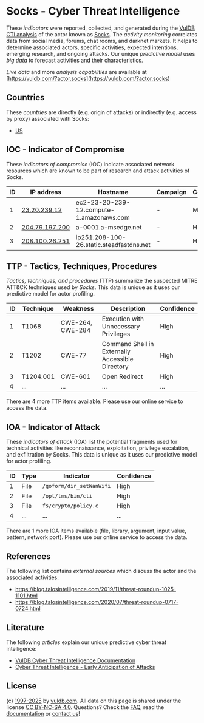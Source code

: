 # Socks - Cyber Threat Intelligence

These _indicators_ were reported, collected, and generated during the [VulDB CTI analysis](https://vuldb.com/?kb.cti) of the actor known as [Socks](https://vuldb.com/?actor.socks). The _activity monitoring_ correlates data from social media, forums, chat rooms, and darknet markets. It helps to determine associated actors, specific activities, expected intentions, emerging research, and ongoing attacks. Our unique _predictive model_ uses _big data_ to forecast activities and their characteristics.

_Live data_ and more _analysis capabilities_ are available at [https://vuldb.com/?actor.socks](https://vuldb.com/?actor.socks)

## Countries

These _countries_ are directly (e.g. origin of attacks) or indirectly (e.g. access by proxy) associated with Socks:

* [US](https://vuldb.com/?country.us)

## IOC - Indicator of Compromise

These _indicators of compromise_ (IOC) indicate associated network resources which are known to be part of research and attack activities of Socks.

ID | IP address | Hostname | Campaign | Confidence
-- | ---------- | -------- | -------- | ----------
1 | [23.20.239.12](https://vuldb.com/?ip.23.20.239.12) | ec2-23-20-239-12.compute-1.amazonaws.com | - | Medium
2 | [204.79.197.200](https://vuldb.com/?ip.204.79.197.200) | a-0001.a-msedge.net | - | High
3 | [208.100.26.251](https://vuldb.com/?ip.208.100.26.251) | ip251.208-100-26.static.steadfastdns.net | - | High

## TTP - Tactics, Techniques, Procedures

_Tactics, techniques, and procedures_ (TTP) summarize the suspected MITRE ATT&CK techniques used by _Socks_. This data is unique as it uses our predictive model for actor profiling.

ID | Technique | Weakness | Description | Confidence
-- | --------- | -------- | ----------- | ----------
1 | T1068 | CWE-264, CWE-284 | Execution with Unnecessary Privileges | High
2 | T1202 | CWE-77 | Command Shell in Externally Accessible Directory | High
3 | T1204.001 | CWE-601 | Open Redirect | High
4 | ... | ... | ... | ...

There are 4 more TTP items available. Please use our online service to access the data.

## IOA - Indicator of Attack

These _indicators of attack_ (IOA) list the potential fragments used for technical activities like reconnaissance, exploitation, privilege escalation, and exfiltration by Socks. This data is unique as it uses our predictive model for actor profiling.

ID | Type | Indicator | Confidence
-- | ---- | --------- | ----------
1 | File | `/goform/dir_setWanWifi` | High
2 | File | `/opt/tms/bin/cli` | High
3 | File | `fs/crypto/policy.c` | High
4 | ... | ... | ...

There are 1 more IOA items available (file, library, argument, input value, pattern, network port). Please use our online service to access the data.

## References

The following list contains _external sources_ which discuss the actor and the associated activities:

* https://blog.talosintelligence.com/2019/11/threat-roundup-1025-1101.html
* https://blog.talosintelligence.com/2020/07/threat-roundup-0717-0724.html

## Literature

The following _articles_ explain our unique predictive cyber threat intelligence:

* [VulDB Cyber Threat Intelligence Documentation](https://vuldb.com/?kb.cti)
* [Cyber Threat Intelligence - Early Anticipation of Attacks](https://www.scip.ch/en/?labs.20201022)

## License

(c) [1997-2025](https://vuldb.com/?kb.changelog) by [vuldb.com](https://vuldb.com/?kb.about). All data on this page is shared under the license [CC BY-NC-SA 4.0](https://creativecommons.org/licenses/by-nc-sa/4.0/). Questions? Check the [FAQ](https://vuldb.com/?kb.faq), read the [documentation](https://vuldb.com/?kb) or [contact us](https://vuldb.com/?contact)!
